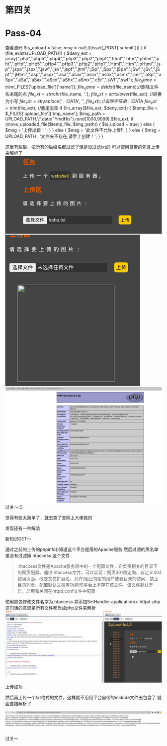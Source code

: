 # 第四关
# Pass-04

查看源码
		$is_upload = false;
		$msg = null;
		if (isset($_POST['submit'])) {
		    if (file_exists(UPLOAD_PATH)) {
		        $deny_ext = array(".php",".php5",".php4",".php3",".php2","php1",".html",".htm",".phtml",".pht",".pHp",".pHp5",".pHp4",".pHp3",".pHp2","pHp1",".Html",".Htm",".pHtml",".jsp",".jspa",".jspx",".jsw",".jsv",".jspf",".jtml",".jSp",".jSpx",".jSpa",".jSw",".jSv",".jSpf",".jHtml",".asp",".aspx",".asa",".asax",".ascx",".ashx",".asmx",".cer",".aSp",".aSpx",".aSa",".aSax",".aScx",".aShx",".aSmx",".cEr",".sWf",".swf");
		        $file_name = trim($_FILES['upload_file']['name']);
		        $file_name = deldot($file_name);//删除文件名末尾的点
		        $file_ext = strrchr($file_name, '.');
		        $file_ext = strtolower($file_ext); //转换为小写
		        $file_ext = str_ireplace('::$DATA', '', $file_ext);//去除字符串::$DATA
		        $file_ext = trim($file_ext); //收尾去空
		if (!in_array($file_ext, $deny_ext)) {
	            $temp_file = $_FILES['upload_file']['tmp_name'];
	            $img_path = UPLOAD_PATH.'/'.date("YmdHis").rand(1000,9999).$file_ext;
	            if (move_uploaded_file($temp_file, $img_path)) {
	                $is_upload = true;
	            } else {
	                $msg = '上传出错！';
	            }
	        } else {
	            $msg = '此文件不允许上传!';
	        }
	    } else {
	        $msg = UPLOAD_PATH . '文件夹不存在,请手工创建！';
	    }
	}

这里有些狠，把所有的后缀名都过滤了但是没过滤txt的
可以使用自带的包含上传来解析了
![image](./images/image24.png)
![image](./images/image26.png)
![image](./images/image25.png)
过关～:D






觉得有些太简单了，就去查了查网上大佬做的

发现还有一种解法

新知识GET～

通过之前的上传的phpinfo()知道这个平台是用的Apache服务
然后过滤的黑名单里没有过滤掉.htaccess
这个文件

>.htaccess文件是Apache服务器中的一个配置文件，它负责相关的目录下的网页配置。通过.htaccess文件，可以实现：网页301重定向、自定义404错误页面、改变文件扩展名、允许/阻止特定的用户或者目录的访问、禁止目录列表、配置默认文档等功能IIS平台上不存在该文件，该文件默认开启，启用和关闭在httpd.conf文件中配置

使用抓包修改文件名字为.htaccess
并添加SetHandler application/x-httpd-php
这句话的意思是所有文件都当成php文件来解析
![image](./images/image28.png)
上传成功

然后再上传一个txt格式的文件，这样就不用用平台自带的include文件去包含了
就会直接解析了

![image](./images/image29.png)

过关～

